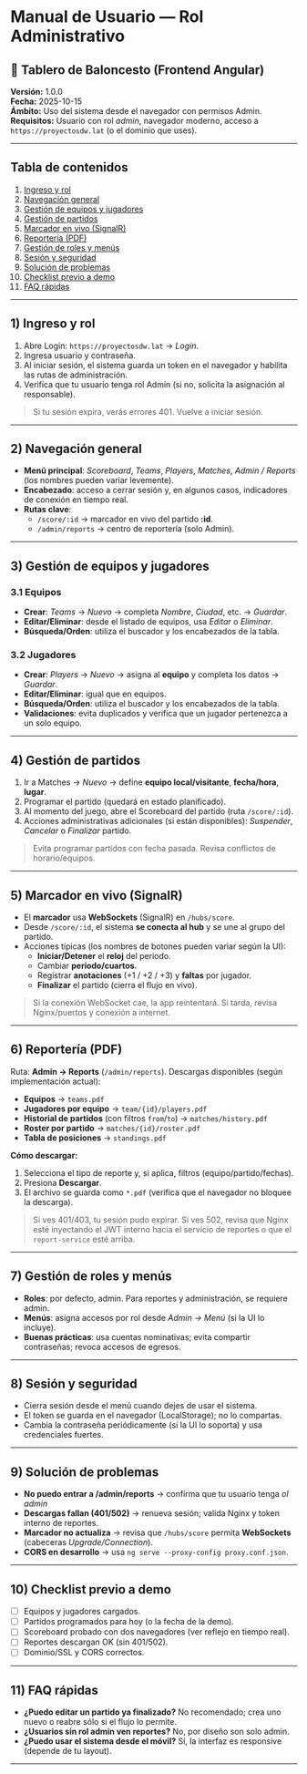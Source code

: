 # Manual de Usuario — **Rol Administrativo**
## 🏀 Tablero de Baloncesto (Frontend Angular)

**Versión:** 1.0.0  
**Fecha:** 2025-10-15  
**Ámbito:** Uso del sistema desde el navegador con permisos Admin.  
**Requisitos:** Usuario con rol *admin*, navegador moderno, acceso a `https://proyectosdw.lat` (o el dominio que uses).

---

## Tabla de contenidos
1. [Ingreso y rol](#1-ingreso-y-rol)  
2. [Navegación general](#2-navegación-general)  
3. [Gestión de equipos y jugadores](#3-gestión-de-equipos-y-jugadores)  
4. [Gestión de partidos](#4-gestión-de-partidos)  
5. [Marcador en vivo (SignalR)](#5-marcador-en-vivo-signalr)  
6. [Reportería (PDF)](#6-reportería-pdf)  
7. [Gestión de roles y menús](#7-gestión-de-roles-y-menús)  
8. [Sesión y seguridad](#8-sesión-y-seguridad)  
9. [Solución de problemas](#9-solución-de-problemas)  
10. [Checklist previo a demo](#10-checklist-previo-a-demo)  
11. [FAQ rápidas](#11-faq-rápidas)

---

## 1) Ingreso y rol
1. Abre Login: `https://proyectosdw.lat` → *Login*.  
2. Ingresa usuario y contraseña.  
3. Al iniciar sesión, el sistema guarda un token en el navegador y habilita las rutas de administración.  
4. Verifica que tu usuario tenga rol Admin (si no, solicita la asignación al responsable).

> Si tu sesión expira, verás errores 401. Vuelve a iniciar sesión.

---

## 2) Navegación general
- **Menú principal**: *Scoreboard*, *Teams*, *Players*, *Matches*, *Admin / Reports* (los nombres pueden variar levemente).  
- **Encabezado**: acceso a cerrar sesión y, en algunos casos, indicadores de conexión en tiempo real.  
- **Rutas clave**:  
  - `/score/:id` → marcador en vivo del partido **:id**.  
  - `/admin/reports` → centro de reportería (solo Admin).

---

## 3) Gestión de equipos y jugadores
### 3.1 Equipos
- **Crear**: *Teams* → *Nuevo* → completa *Nombre*, *Ciudad*, etc. → *Guardar*.  
- **Editar/Eliminar**: desde el listado de equipos, usa *Editar* o *Eliminar*.  
- **Búsqueda/Orden**: utiliza el buscador y los encabezados de la tabla.

### 3.2 Jugadores
- **Crear**: *Players* → *Nuevo* → asigna al **equipo** y completa los datos → *Guardar*.  
- **Editar/Eliminar**: igual que en equipos.  
-  **Búsqueda/Orden**: utiliza el buscador y los encabezados de la tabla.
- **Validaciones**: evita duplicados y verifica que un jugador pertenezca a un solo equipo.



---

## 4) Gestión de partidos
1. Ir a Matches → *Nuevo* → define **equipo local/visitante**, **fecha/hora**, **lugar**.  
2. Programar el partido (quedará en estado planificado).  
3. Al momento del juego, abre el Scoreboard del partido (ruta `/score/:id`).  
4. Acciones administrativas adicionales (si están disponibles): *Suspender*, *Cancelar* o *Finalizar* partido.

> Evita programar partidos con fecha pasada. Revisa conflictos de horario/equipos.

---

## 5) Marcador en vivo (SignalR)
- El **marcador** usa **WebSockets** (SignalR) en `/hubs/score`.  
- Desde `/score/:id`, el sistema **se conecta al hub** y se une al grupo del partido.  
- Acciones típicas (los nombres de botones pueden variar según la UI):  
  - **Iniciar/Detener** el **reloj** del periodo.  
  - Cambiar **periodo/cuartos**.  
  - Registrar **anotaciones** (+1 / +2 / +3) y **faltas** por jugador.  
  - **Finalizar** el partido (cierra el flujo en vivo).

> Si la conexión WebSocket cae, la app reintentará. Si tarda, revisa Nginx/puertos y conexión a internet.

---

## 6) Reportería (PDF)
Ruta: **Admin → Reports** (`/admin/reports`). Descargas disponibles (según implementación actual):
- **Equipos** → `teams.pdf`
- **Jugadores por equipo** → `team/{id}/players.pdf`
- **Historial de partidos** (con filtros `from`/`to`) → `matches/history.pdf`
- **Roster por partido** → `matches/{id}/roster.pdf`
- **Tabla de posiciones** → `standings.pdf`

**Cómo descargar:**
1. Selecciona el tipo de reporte y, si aplica, filtros (equipo/partido/fechas).  
2. Presiona **Descargar**.  
3. El archivo se guarda como `*.pdf` (verifica que el navegador no bloquee la descarga).

> Si ves 401/403, tu sesión pudo expirar. Si ves 502, revisa que Nginx esté inyectando el JWT interno hacia el servicio de reportes o que el `report-service` esté arriba.

---

## 7) Gestión de roles y menús
- **Roles**: por defecto,  admin. Para reportes y administración, se requiere admin.  
- **Menús**: asigna accesos por rol desde *Admin → Menú* (si la UI lo incluye).  
- **Buenas prácticas**: usa cuentas nominativas; evita compartir contraseñas; revoca accesos de egresos.

---

## 8) Sesión y seguridad
- Cierra sesión desde el menú cuando dejes de usar el sistema.  
- El token se guarda en el navegador (LocalStorage); no lo compartas.  
- Cambia la contraseña periódicamente (si la UI lo soporta) y usa credenciales fuertes.

---

## 9) Solución de problemas
- **No puedo entrar a /admin/reports** → confirma que tu usuario tenga *ol admin* 
- **Descargas fallan (401/502)** → renueva sesión; valida Nginx y token interno de reportes.  
- **Marcador no actualiza** → revisa que `/hubs/score` permita **WebSockets** (cabeceras *Upgrade/Connection*).  
- **CORS en desarrollo** → usa `ng serve --proxy-config proxy.conf.json`.

---

## 10) Checklist previo a demo
- [ ] Equipos y jugadores cargados.  
- [ ] Partidos programados para hoy (o la fecha de la demo).  
- [ ] Scoreboard probado con dos navegadores (ver reflejo en tiempo real).  
- [ ] Reportes descargan OK (sin 401/502).  
- [ ] Dominio/SSL y CORS correctos.

---

## 11) FAQ rápidas
- **¿Puedo editar un partido ya finalizado?** No recomendado; crea uno nuevo o reabre sólo si el flujo lo permite.  
- **¿Usuarios sin rol admin ven reportes?** No, por diseño son solo admin.  
- **¿Puedo usar el sistema desde el móvil?** Sí, la interfaz es responsive (depende de tu layout).

---